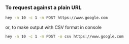 ### To request against a plain URL 

```sh
hey -n 10 -c 1 -m POST https://www.google.com
```

or, to make output with CSV format in console

```sh
hey -n 10 -c 1 -m POST -o csv https://www.google.com
```
